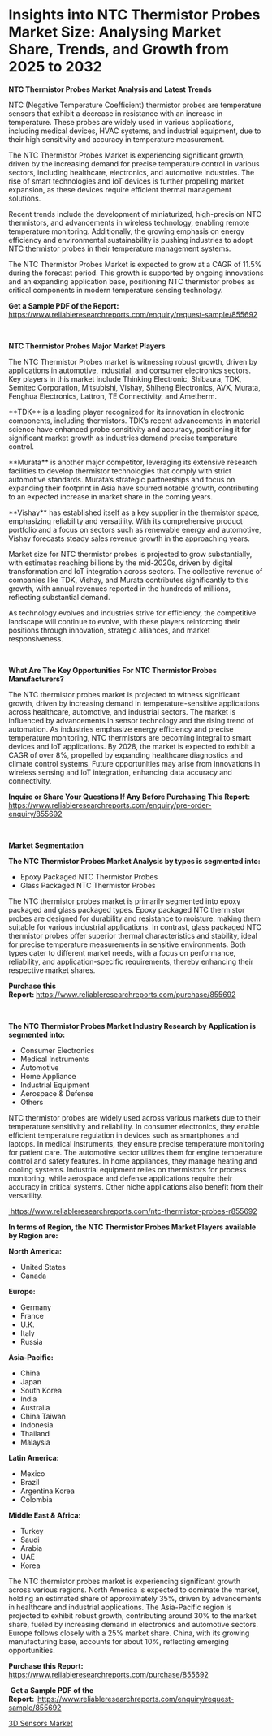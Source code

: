 <p><h1>Insights into NTC Thermistor Probes Market Size: Analysing Market Share, Trends, and Growth from 2025 to 2032</h1></p><p><strong>NTC Thermistor Probes Market Analysis and Latest Trends</strong></p>
<p><p>NTC (Negative Temperature Coefficient) thermistor probes are temperature sensors that exhibit a decrease in resistance with an increase in temperature. These probes are widely used in various applications, including medical devices, HVAC systems, and industrial equipment, due to their high sensitivity and accuracy in temperature measurement.</p><p>The NTC Thermistor Probes Market is experiencing significant growth, driven by the increasing demand for precise temperature control in various sectors, including healthcare, electronics, and automotive industries. The rise of smart technologies and IoT devices is further propelling market expansion, as these devices require efficient thermal management solutions.</p><p>Recent trends include the development of miniaturized, high-precision NTC thermistors, and advancements in wireless technology, enabling remote temperature monitoring. Additionally, the growing emphasis on energy efficiency and environmental sustainability is pushing industries to adopt NTC thermistor probes in their temperature management systems.</p><p>The NTC Thermistor Probes Market is expected to grow at a CAGR of 11.5% during the forecast period. This growth is supported by ongoing innovations and an expanding application base, positioning NTC thermistor probes as critical components in modern temperature sensing technology.</p></p>
<p><strong>Get a Sample PDF of the Report:&nbsp;</strong> <a href="https://www.reliableresearchreports.com/enquiry/request-sample/855692?utm_campaign=2338&utm_medium=2&utm_source=Github&utm_content=ia&utm_term=10022025&utm_id=ntc-thermistor-probes">https://www.reliableresearchreports.com/enquiry/request-sample/855692</a></p>
<p>&nbsp;</p>
<p><strong>NTC Thermistor Probes Major Market Players</strong></p>
<p><p>The NTC Thermistor Probes market is witnessing robust growth, driven by applications in automotive, industrial, and consumer electronics sectors. Key players in this market include Thinking Electronic, Shibaura, TDK, Semitec Corporation, Mitsubishi, Vishay, Shiheng Electronics, AVX, Murata, Fenghua Electronics, Lattron, TE Connectivity, and Ametherm.</p><p>**TDK** is a leading player recognized for its innovation in electronic components, including thermistors. TDK’s recent advancements in material science have enhanced probe sensitivity and accuracy, positioning it for significant market growth as industries demand precise temperature control. </p><p>**Murata** is another major competitor, leveraging its extensive research facilities to develop thermistor technologies that comply with strict automotive standards. Murata’s strategic partnerships and focus on expanding their footprint in Asia have spurred notable growth, contributing to an expected increase in market share in the coming years.</p><p>**Vishay** has established itself as a key supplier in the thermistor space, emphasizing reliability and versatility. With its comprehensive product portfolio and a focus on sectors such as renewable energy and automotive, Vishay forecasts steady sales revenue growth in the approaching years.</p><p>Market size for NTC thermistor probes is projected to grow substantially, with estimates reaching billions by the mid-2020s, driven by digital transformation and IoT integration across sectors. The collective revenue of companies like TDK, Vishay, and Murata contributes significantly to this growth, with annual revenues reported in the hundreds of millions, reflecting substantial demand.</p><p>As technology evolves and industries strive for efficiency, the competitive landscape will continue to evolve, with these players reinforcing their positions through innovation, strategic alliances, and market responsiveness.</p></p>
<p>&nbsp;</p>
<p><strong>What Are The Key Opportunities For NTC Thermistor Probes Manufacturers?</strong></p>
<p><p>The NTC thermistor probes market is projected to witness significant growth, driven by increasing demand in temperature-sensitive applications across healthcare, automotive, and industrial sectors. The market is influenced by advancements in sensor technology and the rising trend of automation. As industries emphasize energy efficiency and precise temperature monitoring, NTC thermistors are becoming integral to smart devices and IoT applications. By 2028, the market is expected to exhibit a CAGR of over 8%, propelled by expanding healthcare diagnostics and climate control systems. Future opportunities may arise from innovations in wireless sensing and IoT integration, enhancing data accuracy and connectivity.</p></p>
<p><strong>Inquire or Share Your Questions If Any Before Purchasing This Report:</strong> <a href="https://www.reliableresearchreports.com/enquiry/pre-order-enquiry/855692?utm_campaign=2338&utm_medium=2&utm_source=Github&utm_content=ia&utm_term=10022025&utm_id=ntc-thermistor-probes">https://www.reliableresearchreports.com/enquiry/pre-order-enquiry/855692</a></p>
<p>&nbsp;</p>
<p><strong>Market Segmentation</strong></p>
<p><strong>The NTC Thermistor Probes Market Analysis by types is segmented into:</strong></p>
<p><ul><li>Epoxy Packaged NTC Thermistor Probes</li><li>Glass Packaged NTC Thermistor Probes</li></ul></p>
<p><p>The NTC thermistor probes market is primarily segmented into epoxy packaged and glass packaged types. Epoxy packaged NTC thermistor probes are designed for durability and resistance to moisture, making them suitable for various industrial applications. In contrast, glass packaged NTC thermistor probes offer superior thermal characteristics and stability, ideal for precise temperature measurements in sensitive environments. Both types cater to different market needs, with a focus on performance, reliability, and application-specific requirements, thereby enhancing their respective market shares.</p></p>
<p><strong>Purchase this Report:&nbsp;</strong><a href="https://www.reliableresearchreports.com/purchase/855692?utm_campaign=2338&utm_medium=2&utm_source=Github&utm_content=ia&utm_term=10022025&utm_id=ntc-thermistor-probes">https://www.reliableresearchreports.com/purchase/855692</a></p>
<p>&nbsp;</p>
<p><strong>The NTC Thermistor Probes Market Industry Research by Application is segmented into:</strong></p>
<p><ul><li>Consumer Electronics</li><li>Medical Instruments</li><li>Automotive</li><li>Home Appliance</li><li>Industrial Equipment</li><li>Aerospace & Defense</li><li>Others</li></ul></p>
<p><p>NTC thermistor probes are widely used across various markets due to their temperature sensitivity and reliability. In consumer electronics, they enable efficient temperature regulation in devices such as smartphones and laptops. In medical instruments, they ensure precise temperature monitoring for patient care. The automotive sector utilizes them for engine temperature control and safety features. In home appliances, they manage heating and cooling systems. Industrial equipment relies on thermistors for process monitoring, while aerospace and defense applications require their accuracy in critical systems. Other niche applications also benefit from their versatility.</p></p>
<p><a href="https://www.reliableresearchreports.com/ntc-thermistor-probes-r855692?utm_campaign=2338&utm_medium=2&utm_source=Github&utm_content=ia&utm_term=10022025&utm_id=ntc-thermistor-probes">&nbsp;https://www.reliableresearchreports.com/ntc-thermistor-probes-r855692</a></p>
<p><strong>In terms of Region, the NTC Thermistor Probes Market Players available by Region are:</strong></p>
<p>
    <p> <strong> North America: </strong>
        <ul>
            <li>United States</li>
            <li>Canada</li>
        </ul>
        </p> 
    <p> <strong> Europe: </strong>
        <ul>
            <li>Germany</li>
            <li>France</li>
            <li>U.K.</li>
            <li>Italy</li>
            <li>Russia</li>
        </ul>
        </p> 
    <p> <strong> Asia-Pacific: </strong>
        <ul>
            <li>China</li>
            <li>Japan</li>
            <li>South Korea</li>
            <li>India</li>
            <li>Australia</li>
            <li>China Taiwan</li>
            <li>Indonesia</li>
            <li>Thailand</li>
            <li>Malaysia</li>
        </ul>
        </p> 
    <p> <strong> Latin America: </strong>
        <ul>
            <li>Mexico</li>
            <li>Brazil</li>
            <li>Argentina Korea</li>
            <li>Colombia</li>
        </ul>
        </p> 
    <p> <strong> Middle East & Africa: </strong>
        <ul>
            <li>Turkey</li>
            <li>Saudi</li>
            <li>Arabia</li>
            <li>UAE</li>
            <li>Korea</li>
        </ul>
    </p>
    </p>
<p><p>The NTC thermistor probes market is experiencing significant growth across various regions. North America is expected to dominate the market, holding an estimated share of approximately 35%, driven by advancements in healthcare and industrial applications. The Asia-Pacific region is projected to exhibit robust growth, contributing around 30% to the market share, fueled by increasing demand in electronics and automotive sectors. Europe follows closely with a 25% market share. China, with its growing manufacturing base, accounts for about 10%, reflecting emerging opportunities.</p></p>
<p><strong>Purchase this Report: </strong><a href="https://www.reliableresearchreports.com/purchase/855692?utm_campaign=2338&utm_medium=2&utm_source=Github&utm_content=ia&utm_term=10022025&utm_id=ntc-thermistor-probes">https://www.reliableresearchreports.com/purchase/855692</a></p>
<p>&nbsp;<strong>Get a Sample PDF of the Report:&nbsp;&nbsp;</strong><a href="https://www.reliableresearchreports.com/enquiry/request-sample/855692?utm_campaign=2338&utm_medium=2&utm_source=Github&utm_content=ia&utm_term=10022025&utm_id=ntc-thermistor-probes">https://www.reliableresearchreports.com/enquiry/request-sample/855692</a></p>
<p><strong></strong></p>
<p><p><a href="https://github.com/donnettaletizia/Market-Research-Report-List-1/blob/main/3d-sensors-market.md?utm_campaign=2338&utm_medium=2&utm_source=Github&utm_content=ia&utm_term=10022025&utm_id=ntc-thermistor-probes">3D Sensors Market</a></p></p>
